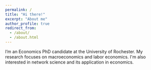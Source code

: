 ```yaml
---
permalink: /
title: "Hi there!"
excerpt: "About me"
author_profile: true
redirect_from: 
  - /about/
  - /about.html
---
```


I’m an Economics PhD candidate at the University of Rochester. My research focuses on macroeconomics and labor economics. I'm also interested in network science and its application in economics.
